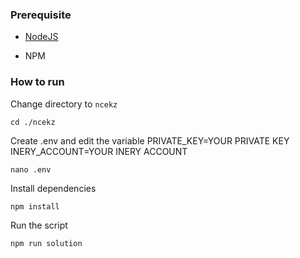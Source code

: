 ### Prerequisite

- [NodeJS](https://nodejs.org/en/)

- NPM



### How to run

Change directory to ```ncekz```

```shell
cd ./ncekz
```

Create .env and edit the variable
PRIVATE_KEY=YOUR PRIVATE KEY
INERY_ACCOUNT=YOUR INERY ACCOUNT

```shell
nano .env
```

Install dependencies

```shell
npm install
```

Run the script

```
npm run solution
```
